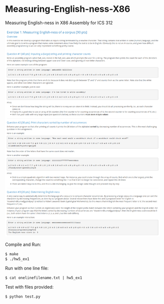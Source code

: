 # Measuring-English-ness-X86
Measuring English-ness in X86 Assembly for ICS 312

<img src="images/screen.png" />

Compile and Run:
```
$ make
$ ./hw5_ex1
```

Run with one line file:
```
$ cat onelinefilename.txt | hw5_ex1
```

Test with files provided:
```
$ python test.py
```
